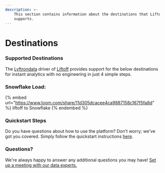 ```yaml
---
description: >-
    This section contains information about the destinations that Liftoff
    supports.
---
```


# Destinations

### Supported Destinations

The [Lyftrondata](https://www.lyftrondata.com/) driver of [Liftoff](https://www.lyftrondata.com/integration/liftoff/) provides support for the below destinations for instant analytics with no engineering in just 4 simple steps.

### Snowflake Load:

{% embed url="https://www.loom.com/share/11d305dcacee4ca9887158c167f5fa8d" %}
liftoff to Snowflake
{% endembed %}

### Quickstart Steps

Do you have questions about how to use the platform? Don't worry; we've got you covered. Simply follow the quickstart instructions [here](../../../quickstart-steps.md).

### Questions? <a href="#questions" id="questions"></a>

We're always happy to answer any additional questions you may have! [Set up a meeting with our data experts.](https://www.lyftrondata.com/book-a-meeting/)
